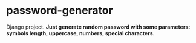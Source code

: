 # password-generator
Django project. 
**Just generate random password with some parameters: symbols length, uppercase, numbers, special characters.**
